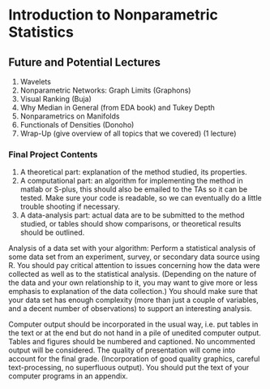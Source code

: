 # Introduction to Nonparametric Statistics

## Future and Potential Lectures

1. Wavelets
2. Nonparametric Networks: Graph Limits (Graphons)
3. Visual Ranking (Buja)
4. Why Median in General (from EDA book) and Tukey Depth
5. Nonparametrics on Manifolds
6. Functionals of Densities (Donoho)
7. Wrap-Up (give overview of all topics that we covered) (1 lecture)

### Final Project Contents

1. A theoretical part: explanation of the method studied, its properties.
2. A computational part: an algorithm for implementing the method in matlab or S-plus, this should also be emailed to the TAs so it can be tested. Make sure your code is readable, so we can eventually do a little trouble shooting if necessary.
3. A data-analysis part: actual data are to be submitted to the method studied, or tables should show comparisons, or theoretical results should be outlined.

Analysis of a data set with your algorithm: Perform a statistical analysis of some data set from an experiment, survey, or secondary data source using R. You should pay critical attention to issues concerning how the data were collected as well as to the statistical analysis. (Depending on the nature of the data and your own relationship to it, you may want to give more or less emphasis to explanation of the data collection.) You should make sure that your data set has enough complexity (more than just a couple of variables, and a decent number of observations) to support an interesting analysis.

Computer output should be incorporated in the usual way, i.e. put tables in the text or at the end but do not hand in a pile of unedited computer output. Tables and figures should be numbered and captioned. No uncommented output will be considered. The quality of presentation will come into account for the final grade. (Incorporation of good quality graphics, careful text-processing, no superfluous output). You should put the text of your computer programs in an appendix.
